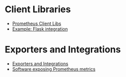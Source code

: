 # Client Libraries

* [Prometheus Client Libs](https://prometheus.io/docs/instrumenting/clientlibs/)
* [Example: Flask integration](https://github.com/prometheus/client_python#flask)

# Exporters and Integrations

* [Exporters and Integrations](https://prometheus.io/docs/instrumenting/exporters/#exporters-and-integrations)
* [Software exposing Prometheus metrics](https://prometheus.io/docs/instrumenting/exporters/#software-exposing-prometheus-metrics)

